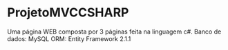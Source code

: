 # ProjetoMVCCSHARP

Uma página WEB composta por 3 páginas feita na linguagem c#.
Banco de dados: MySQL
ORM: Entity Framework 2.1.1
